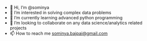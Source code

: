 - 👋 Hi, I’m @sominya
- 👀 I’m interested in solving complex data problems
- 🌱 I’m currently learning advanced python programming
- 💞️ I’m looking to collaborate on any data science/analytics related projects
- 📫 How to reach me sominya.bajpai@gmail.com

<!---
sominya/sominya is a ✨ special ✨ repository because its `README.md` (this file) appears on your GitHub profile.
You can click the Preview link to take a look at your changes.
--->
